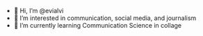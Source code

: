 - 👋 Hi, I’m @evialvi
- 👀 I’m interested in communication, social media, and journalism
- 🌱 I’m currently learning Communication Science in collage

<!---
evialvi/evialvi is a ✨ special ✨ repository because its `README.md` (this file) appears on your GitHub profile.
You can click the Preview link to take a look at your changes.
--->

